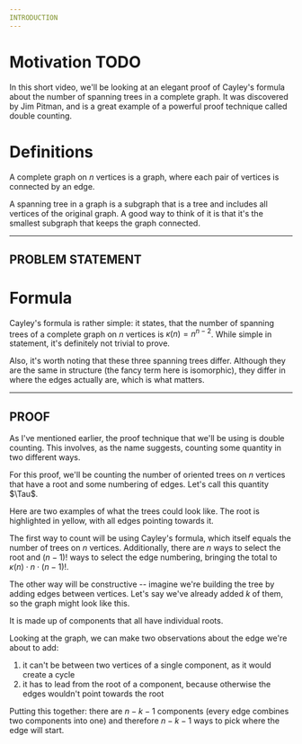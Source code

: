 ```yaml
---
INTRODUCTION
---
```


# Motivation TODO
In this short video, we'll be looking at an elegant proof of Cayley's formula about the number of spanning trees in a complete graph. It was discovered by Jim Pitman, and is a great example of a powerful proof technique called double counting.

# Definitions
A complete graph on $n$ vertices is a graph, where each pair of vertices is connected by an edge.

A spanning tree in a graph is a subgraph that is a tree and includes all vertices of the original graph. A good way to think of it is that it's the smallest subgraph that keeps the graph connected.

---
PROBLEM STATEMENT
---

# Formula
Cayley's formula is rather simple: it states, that the number of spanning trees of a complete graph on $n$ vertices is $\kappa(n) = n^{n-2}$. While simple in statement, it's definitely not trivial to prove.

Also, it's worth noting that these three spanning trees differ. Although they are the same in structure (the fancy term here is isomorphic), they differ in where the edges actually are, which is what matters.

---
PROOF
---

As I've mentioned earlier, the proof technique that we'll be using is double counting. This involves, as the name suggests, counting some quantity in two different ways.

For this proof, we'll be counting the number of oriented trees on $n$ vertices that have a root and some numbering of edges. Let's call this quantity $\Tau$.

Here are two examples of what the trees could look like. The root is highlighted in yellow, with all edges pointing towards it.

The first way to count will be using Cayley's formula, which itself equals the number of trees on $n$ vertices. Additionally, there are $n$ ways to select the root and $(n-1)!$ ways to select the edge numbering, bringing the total to $\kappa(n) \cdot n \cdot (n-1)!$.

The other way will be constructive -- imagine we're building the tree by adding edges between vertices. Let's say we've already added $k$ of them, so the graph might look like this.

It is made up of components that all have individual roots.

Looking at the graph, we can make two observations about the edge we're about to add:

1. it can't be between two vertices of a single component, as it would create a cycle
2. it has to lead from the root of a component, because otherwise the edges wouldn't point towards the root

Putting this together: there are $n - k - 1$ components (every edge combines two components into one) and therefore $n - k - 1$ ways to pick where the edge will start. 
